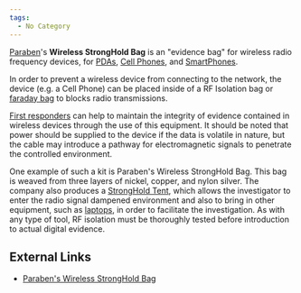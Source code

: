 ```yaml
---
tags:
  - No Category
---
```

[Paraben](paraben_forensics.md)'s **Wireless StrongHold Bag** is an "evidence
bag" for wireless radio frequency devices, for [PDAs](pdas.md),
[Cell Phones](cell_phones.md), and [SmartPhones](smartphones.md).

In order to prevent a wireless device from connecting to the network, the
device (e.g. a Cell Phone) can be placed inside of a RF Isolation bag or
[faraday bag](faraday_bag.md) to blocks radio transmissions.

[First responders](first_responder.md) can help to maintain the
integrity of evidence contained in wireless devices through the use of
this equipment. It should be noted that power should be supplied to the
device if the data is volatile in nature, but the cable may introduce a
pathway for electromagnetic signals to penetrate the controlled
environment.

One example of such a kit is Paraben's Wireless StrongHold Bag. This bag
is weaved from three layers of nickel, copper, and nylon silver. The
company also produces a [StrongHold Tent](stronghold_tent.md),
which allows the investigator to enter the radio signal dampened
environment and also to bring in other equipment, such as
[laptops](laptop.md), in order to facilitate the investigation.
As with any type of tool, RF isolation must be thoroughly tested before
introduction to actual digital evidence.

## External Links

* [Paraben's Wireless StrongHold Bag](http://www.paraben-forensics.com/catalog/product_info.php?cPath=26&products_id=173)
